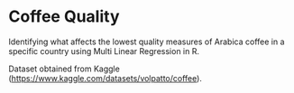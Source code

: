 # Coffee Quality

Identifying what affects the lowest quality measures of Arabica coffee in a specific country using Multi Linear Regression in R.

Dataset obtained from Kaggle (https://www.kaggle.com/datasets/volpatto/coffee).
